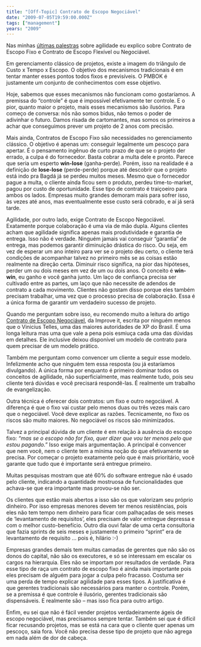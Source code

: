 ```yaml
---
title: "[Off-Topic] Contrato de Escopo Negociável"
date: "2009-07-05T19:59:00.000Z"
tags: ["management"]
years: "2009"
---
```


<p></p>
<p>Nas minhas <a href="http://www.slideshare.net/akitaonrails/presentations">últimas palestras</a> sobre agilidade eu explico sobre Contrato de Escopo Fixo e Contrato de Escopo Flexível ou Negociável.</p>
<p>Em gerenciamento clássico de projetos, existe a imagem do triângulo de Custo x Tempo x Escopo. O objetivo dos mecanismos tradicionais é em tentar manter esses pontos todos fixos e previsíveis. O <span class="caps">PMBOK</span> é justamente um conjunto de conhecimentos com esse objetivo.</p>
<p>Hoje, sabemos que esses mecanismos não funcionam como gostaríamos. A premissa do “controle” é que é impossível efetivamente ter controle. E o pior, quanto maior o projeto, mais esses mecanismos são ilusórios. Para começo de conversa: nós não somos bidus, não temos o poder de adivinhar o futuro. Damos risada de cartomantes, mas somos os primeiros a achar que conseguimos prever um projeto de 2 anos com precisão.</p>
<p></p>
<p></p>
<p>Mais ainda, Contratos de Escopo Fixo são necessidades no gerenciamento clássico. O objetivo é apenas um: conseguir legalmente um pescoço para apertar. É o pensamento ingênuo de curto prazo de que se o projeto der errado, a culpa é do fornecedor. Basta cobrar a multa dele e pronto. Parece que seria um esperto <strong>win-lose</strong> (ganha-perde). Porém, isso na realidade é a definição de <strong>lose-lose</strong> (perde-perde) porque até descobrir que o projeto está indo pra Bagdá já se perdeu muitos meses. Mesmo que o fornecedor pague a multa, o cliente ainda ficou sem o produto, perdeu time-to-market, pagou por custo de oportunidade. Esse tipo de contrato é traiçoeiro para ambos os lados. Empresas muito grandes demoram mais para sofrer isso, às vezes até anos, mas eventualmente esse custo será cobrado, e aí já será tarde.</p>
<p>Agilidade, por outro lado, exige Contrato de Escopo Negociável. Exatamente porque colaboração é uma via de mão dupla. Alguns clientes acham que agilidade significa apenas mais produtividade e garantia de entrega. Isso não é verdade. Ninguém jamais vai conseguir “garantia” de entrega, mas podemos garantir diminuição drástica do risco. Ou seja, em vez de esperar um ano inteiro para ver se o projeto deu certo, o cliente terá condições de acompanhar talvez no primeiro mês se as coisas estão realmente na direção certa. Diminuir risco significa, na pior das hipóteses, perder um ou dois meses em vez de um ou dois anos. O conceito é <strong>win-win</strong>, eu ganho e você ganha junto. Um laço de confiança precisa ser cultivado entre as partes, um laço que não necessite de adendos de contrato a cada movimento. Clientes não gostam disso porque eles também precisam trabalhar, uma vez que o processo precisa de colaboração. Essa é a única forma de garantir um verdadeiro sucesso de projeto.</p>
<div style="float: right; margin: 2px"><a href="https://improveit.com.br/xp/praticas/contrato"><img src="https://s3.amazonaws.com/akitaonrails/assets/2009/7/5/contrato_escopo_negociavel_original.gif" srcset="https://s3.amazonaws.com/akitaonrails/assets/2009/7/5/contrato_escopo_negociavel_original.gif 2x" alt=""></a></div>
<p>Quando me perguntam sobre isso, eu recomendo muito a leitura do artigo <a href="https://improveit.com.br/xp/praticas/contrato">Contrato de Escopo Negociável</a>, da Improve it, escrita por ninguém menos que o Vinicius Telles, uma das maiores autoridades de XP do Brasil. É uma longa leitura mas uma que vale a pena pois esmiuça cada uma das dúvidas em detalhes. Ele inclusive deixou disponível um modelo de contrato para quem precisar de um modelo prático.</p>
<p>Também me perguntam como convencer um cliente a seguir esse modelo. Infelizmente acho que ninguém tem essa resposta (ou já estaríamos divulgando). A única forma por enquanto é primeiro dominar todos os conceitos de agilidade, não superficialmente, mas realmente tudo, pois seu cliente terá dúvidas e você precisará respondê-las. É realmente um trabalho de evangelização.</p>
<p>Outra técnica é oferecer dois contratos: um fixo e outro negociável. A diferença é que o fixo vai custar pelo menos duas ou três vezes mais caro que o negociável. Você deve explicar as razões. Tecnicamente, no fixo os riscos são muito maiores. No negociável os riscos são minimizados.</p>
<p>Talvez a principal dúvida de um cliente é em relação à ausência do escopo fixo: <em>“mas se o escopo não for fixo, quer dizer que vou ter menos pelo que estou pagando.”</em> Isso exige mais argumentação. A principal é convencer que nem você, nem o cliente tem a mínima noção do que efetivamente se precisa. Por começar o projeto exatamente pelo que é mais prioritário, você garante que tudo que é importante será entregue primeiro.</p>
<p>Muitas pesquisas mostram que até 60% do software entregue não é usado pelo cliente, indicando a quantidade mostruosa de funcionalidades que achava-se que era importante mas provou-se não ser.</p>
<p>Os clientes que estão mais abertos a isso são os que valorizam seu próprio dinheiro. Por isso empresas menores devem ter menos resistências, pois eles não tem tempo nem dinheiro para ficar com palhaçadas de seis meses de ‘levantamento de requisitos’, eles precisam de valor entregue depressa e com o melhor custo-benefício. Outro dia ouvi falar de uma certa consultoria que fazia sprints de seis meses e justamente o primeiro “sprint” era de levantamento de requisito … pois é, hilário :-)</p>
<p>Empresas grandes demais tem muitas camadas de gerentes que não são os donos do capital, não são os executores, e só se interessam em escalar os cargos na hierarquia. Eles não se importam por resultados de verdade. Para esse tipo de raça um contrato de escopo fixo é ainda mais importante pois eles precisam de alguém para jogar a culpa pelo fracasso. Costuma ser uma perda de tempo explicar agilidade para esses tipos. A justificativa é que gerentes tradicionais são necessários para manter o controle. Porém, se a premissa é que controle é ilusório, gerentes tradicionais são dispensáveis. E realmente são – mas isso fica para outro artigo.</p>
<p>Enfim, eu sei que não é fácil vender projetos verdadeiramente ágeis de escopo negociável, mas precisamos sempre tentar. Também sei que é difícil ficar recusando projetos, mas se está na cara que o cliente quer apenas um pescoço, saia fora. Você não precisa desse tipo de projeto que não agrega em nada além de dor de cabeça.</p>
<p></p>